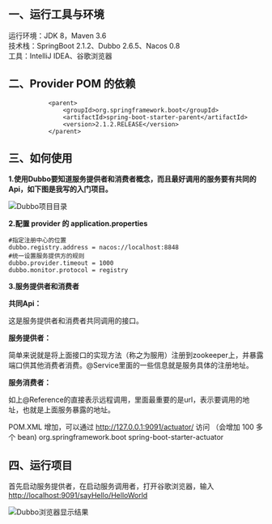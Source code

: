 ﻿
## **一、运行工具与环境**

运行环境：JDK 8，Maven 3.6  
技术栈：SpringBoot 2.1.2、Dubbo 2.6.5、Nacos 0.8  
工具：IntelliJ IDEA、谷歌浏览器  

## **二、Provider POM 的依赖**
```maven
           <parent>
               <groupId>org.springframework.boot</groupId>
               <artifactId>spring-boot-starter-parent</artifactId>
               <version>2.1.2.RELEASE</version>
           </parent>
```

## **三、如何使用**
**1.使用Dubbo要知道服务提供者和消费者概念，而且最好调用的服务要有共同的Api，如下图是我写的入门项目。**

![Dubbo项目目录](http://wx2.sinaimg.cn/large/cf495cdcgy1fss1juop0uj20as0bj74e.jpg)

**2.配置 provider 的 application.properties**

```
#指定注册中心的位置
dubbo.registry.address = nacos://localhost:8848
#统一设置服务提供方的规则
dubbo.provider.timeout = 1000
dubbo.monitor.protocol = registry
```

**3.服务提供者和消费者**

**共同Api：**

这是服务提供者和消费者共同调用的接口。

**服务提供者：**

简单来说就是将上面接口的实现方法（称之为服用）注册到zookeeper上，并暴露端口供其他消费者消费。@Service里面的一些信息就是服务具体的注册地址。

**服务消费者：**

如上@Reference的直接表示远程调用，里面最重要的是url，表示要调用的地址，也就是上面服务暴露的地址。

POM.XML 增加，可以通过 http://127.0.0.1:9091/actuator/ 访问 （会增加 100 多个 bean) 
        <dependency>
            <groupId>org.springframework.boot</groupId>
            <artifactId>spring-boot-starter-actuator</artifactId>
        </dependency>

## **四、运行项目**

首先启动服务提供者，在启动服务调用者，打开谷歌浏览器，输入[http://localhost:9091/sayHello/HelloWorld](http://localhost:9091/sayHello/HelloWorld)

![Dubbo浏览器显示结果](http://wx4.sinaimg.cn/large/cf495cdcgy1fss496cbz4j20hu0apdfv.jpg)

 
